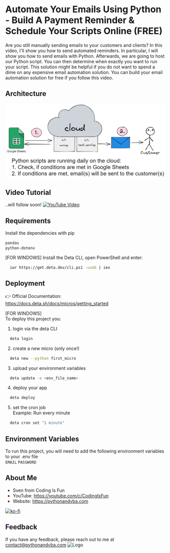 # Automate Your Emails Using Python - Build A Payment Reminder & Schedule Your Scripts Online (FREE)

Are you still manually sending emails to your customers and clients? In this video, I'll show you how to send automated reminders. In particular, I will show you how to send emails with Python. Afterwards, we are going to host our Python script. You can then determine when exactly you want to run your script. This solution might be helpful if you do not want to spend a dime on any expensive email automation solution. You can build your email automation solution for free if you follow this video.


## Architecture
![Architecture](./Architecture.png?raw=true "Architecture")


## Video Tutorial
..will follow soon!
[![YouTube Video](https://img.youtube.com/vi/XXX/0.jpg)](https://youtu.be/XXX)


## Requirements
Install the dependencies with pip
```
pandas
python-dotenv
```
[FOR WINDOWS]
Install the Deta CLI, open PowerShell and enter:
```bash
  iwr https://get.deta.dev/cli.ps1 -useb | iex
```


## Deployment
👉 Official Documentation: https://docs.deta.sh/docs/micros/getting_started <br/>

[FOR WINDOWS] <br/>
To deploy this project you:
1) login via the deta CLI
```bash
  deta login
```
2) create a new micro (only once!)
```bash
  deta new --python first_micro
```
3) upload your environment variables
```bash
  deta update -e <env_file_name>
```
4) deploy your app
```bash
  deta deploy
```
5) set the cron job <br/>
Example: Run every minute
```bash
  deta cron set "1 minute"
```

## Environment Variables
To run this project, you will need to add the following environment variables to your .env file <br/>
`EMAIL`
`PASSWORD`


## About Me
- Sven from Coding Is Fun
- YouTube: https://youtube.com/c/CodingIsFun
- Website: https://pythonandvba.com

[![ko-fi](https://ko-fi.com/img/githubbutton_sm.svg)](https://ko-fi.com/X7X47Q0EG)

## Feedback
If you have any feedback, please reach out to me at contact@pythonandvba.com
![Logo](https://www.pythonandvba.com/banner-img)

